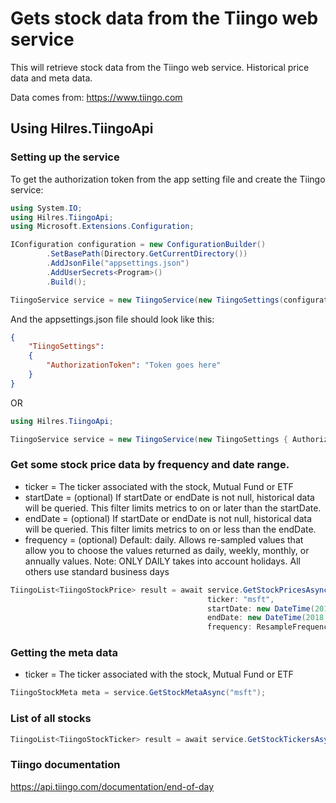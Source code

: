 # Gets stock data from the Tiingo web service

This will retrieve stock data from the Tiingo web service.  Historical price data and meta data.

Data comes from: https://www.tiingo.com

## Using Hilres.TiingoApi

### Setting up the service

To get the authorization token from the app setting file and create the Tiingo service:

```csharp
using System.IO;
using Hilres.TiingoApi;
using Microsoft.Extensions.Configuration;

IConfiguration configuration = new ConfigurationBuilder()
        .SetBasePath(Directory.GetCurrentDirectory())
        .AddJsonFile("appsettings.json")
        .AddUserSecrets<Program>()
        .Build();

TiingoService service = new TiingoService(new TiingoSettings(configuration));
```

And the appsettings.json file should look like this:

```json
{
    "TiingoSettings":
    {
        "AuthorizationToken": "Token goes here"
    }
}
```

OR

```csharp
using Hilres.TiingoApi;

TiingoService service = new TiingoService(new TiingoSettings { AuthorizationToken = "token goes here" });
```

### Get some stock price data by frequency and date range.

- ticker = The ticker associated with the stock, Mutual Fund or ETF
- startDate = (optional) If startDate or endDate is not null, historical data will be queried. This filter limits metrics to on or later than the startDate.
- endDate = (optional) If startDate or endDate is not null, historical data will be queried. This filter limits metrics to on or less than the endDate.
- frequency = (optional) Default: daily. Allows re-sampled values that allow you to choose the values returned as daily, weekly, monthly, or annually values. Note: ONLY DAILY takes into account holidays. All others use standard business days

```csharp
TiingoList<TiingoStockPrice> result = await service.GetStockPricesAsync(
                                            ticker: "msft",
                                            startDate: new DateTime(2018, 3, 4),
                                            endDate: new DateTime(2018, 3, 9),
                                            frequency: ResampleFrequency.Daily);

```

### Getting the meta data

- ticker = The ticker associated with the stock, Mutual Fund or ETF

```csharp
TiingoStockMeta meta = service.GetStockMetaAsync("msft");
```

### List of all stocks

```csharp
TiingoList<TiingoStockTicker> result = await service.GetStockTickersAsync();
```

### Tiingo documentation

https://api.tiingo.com/documentation/end-of-day
